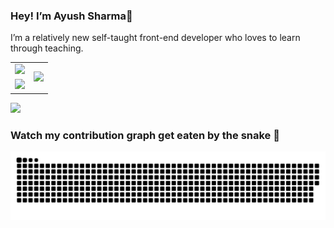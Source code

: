 ###  Hey! I’m Ayush Sharma👋
I’m a relatively new self-taught front-end developer who loves to learn through teaching.
<!--
**iamay/iamay** is a ✨ _special_ ✨ repository because its `README.md` (this file) appears on your GitHub profile.
Here are some ideas to get you started:
- 🔭 I’m currently working on ...
- 🌱 I’m currently learning ...
- 👯 I’m looking to collaborate on ...
- 🤔 I’m looking for help with ...
- 💬 Ask me about ...
- 📫 How to reach me: ...
- 😄 Pronouns: ...
- ⚡ Fun fact: ...
<div class="tenor-gif-embed" data-postid="3479485" data-share-method="host" data-aspect-ratio="1.66667" data-width="100%"><a href="https://tenor.com/view/bruce-almighty-comedy-jim-carrey-angry-typing-gif-3479485">Angry Typing GIF</a>from <a href="https://tenor.com/search/bruce+almighty-gifs">Bruce Almighty GIFs</a></div> <script type="text/javascript" async src="https://tenor.com/embed.js"></script>
-->
<table>
  <tr>
    <td>
      <img src="https://github-readme-stats.vercel.app/api?username=iamay&show_icons=true&locale=en&theme=tokyonight" />
    </td>
    <td rowspan="2">
      <img src="https://github-readme-stats.vercel.app/api/top-langs/?username=iamay&langs_count=8&theme=tokyonight" />
    </td>
  <tr>
    <td>
      <img src="https://github-readme-streak-stats.herokuapp.com/?user=iamay&theme=tokyonight" />
    </td>
  </tr>
</table>
<img src="https://activity-graph.herokuapp.com/graph?username=iamay&theme=material-palenight&area=true" />


### Watch my contribution graph get eaten by the snake 🐍

<!-- platane/snk works, it just puts it on a new branch -->
![mishmanners snake gif](https://github.com/mishmanners/MishManners/blob/output/github-contribution-grid-snake.svg)
